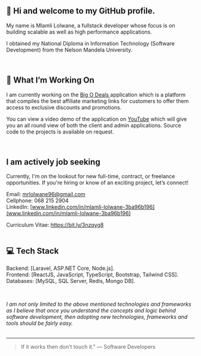## :wave: Hi and welcome to my GitHub profile.



My name is Mlamli Lolwane, a fullstack developer whose focus is on building scalable as well as high performance applications. 

I obtained my National Diploma in Information Technology (Software Development) from the Nelson Mandela University. 

<br/>

## 📌 What I’m Working On

I am currently working on the <a href="https://bigodeals.net" target="_blank" rel="noopener noreferrer"> Big O Deals </a> application which is a platform that compiles the best affiliate marketing links for customers
to offer them access to exclusive discounts and promotions. <br/>

You can view a video demo of the application on [YouTube](https://youtube.com/MlamliLolwane1)
which will give you an all round view of both the client and admin applications.
Source code to the projects is available on request.

<br/>

## I am actively job seeking

Currently, I'm on the lookout for new full-time, contract, or freelance opportunities. If you're hiring or know of an exciting project, let’s connect!

Email: mrlolwane96@gmail.com <br/>
Cellphone: 068 215 2904 <br/>
LinkedIn: [www.linkedin.com/in/mlamli-lolwane-3ba96b196](www.linkedin.com/in/mlamli-lolwane-3ba96b196)

Curriculum Vitae: https://bit.ly/3nzqyg8 <br/> <br/>

## 💻 Tech Stack

Backend: [Laravel, ASP.NET Core, Node.js]. <br/>
Frontend: [ReactJS, JavaScript, TypeScript, Bootstrap, Tailwind CSS]. <br/>
Databases: [MySQL, SQL Server, Redis, Mongo DB]. <br/>

<br/>

*I am not only limited to the above mentioned technologies and frameworks as I believe that once you understand
the concepts and logic behind software development, then adopting new technologies, frameworks and tools should be fairly easy.* <br/><br/>


---

> If it works then don't touch it." 
— Software Developers
